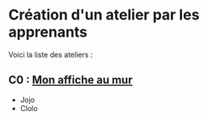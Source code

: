 # Création d'un atelier par les apprenants

Voici la liste des ateliers :

## C0 : <a href="https://github.com/Joz84/auto-ateliers-simplon/blob/master/exemple_de_projet/c0.md">Mon affiche au mur</a>
- Jojo
- Clolo

